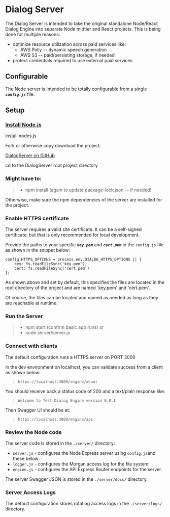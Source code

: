# Dialog Server

The Dialog Server is intended to take the original standalone Node/React Dialog Engine into separate Node midtier and React projects.  This is being done for multiple reasons:

- optimize resource utilization across paid services like:
    - AWS Polly -- dynamic speech generation
    - AWS S3 -- paid/persisting storage, if needed
- protect credentials required to use external paid services


## Configurable

The Node server is intended to be totally configurable from a single ***`config.js`*** file.


## Setup


### [Install Node.js](https://nodejs.org/en/download/)
install nodes.js

Fork or otherwise copy download the project:

[DialogServer on GitHub](https://github.com/sascanagl/DialogServer)

cd to the DialogServer root project directory


### Might have to:

> * npm install  (again to update package-lock.json -- if needed)

Otherwise, make sure the npm dependencies of the server are installed for the project.


### Enable HTTPS certificate

The server requires a valid site certificate.  It can be a self-signed certificate, but that is only recommended for local development.

Provide the paths to your specific ***`key.pem`*** and ***`cert.pem`*** in the `config.js` file as shown in the snippet below:

```
config.HTTPS_OPTIONS = process.env.DIALOG_HTTPS_OPTIONS || {
    key: fs.readFileSync('key.pem'),
    cert: fs.readFileSync('cert.pem')
};
```
As shown above and set by default, this specifies the files are located in the root directory of the project and are named `key.pem' and 'cert.pem'.

Of course, the files can be located and named as needed as long as they are reachable at runtime.


### Run the Server

> * npm start  (confirm basic app runs)
or
> * node server/server.js

###  Connect with clients

The default configuration runs a HTTPS server on PORT 3000

In the dev environment on localhost, you can validate success from a client as shown below:

> ```https://localhost:3000/engine/about```

You should receive back a status code of 200 and a text/plain response like:

> ```Welcome to Test Dialog Engine version 0.0.1```

Then Swagger UI should be at:

> ```https://localhost:3000/engine/api```


### Review the Node code

The server code is stored in the ```./server/``` directory:

- ```server.js``` - configures the Node Express server using ```config.js```and these below:
- ```logger.js``` - configures the Morgan access log for the file system.
- ```engine.js``` - configures the API Express Router endpoints for the server.

The server Swagger JSON is stored in the ```./server/docs/``` directory.


### Server Access Logs

The default configuration stores rotating access logs in the ```./server/logs/``` directory.